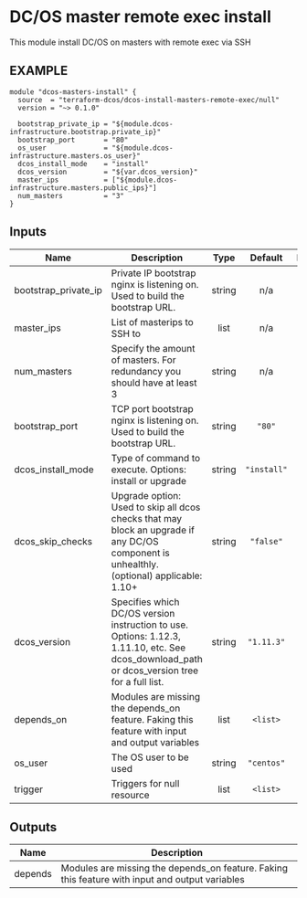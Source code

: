 DC/OS master remote exec install
============
This module install DC/OS on masters with remote exec via SSH

EXAMPLE
-------

```hcl
module "dcos-masters-install" {
  source  = "terraform-dcos/dcos-install-masters-remote-exec/null"
  version = "~> 0.1.0"

  bootstrap_private_ip = "${module.dcos-infrastructure.bootstrap.private_ip}"
  bootstrap_port       = "80"
  os_user              = "${module.dcos-infrastructure.masters.os_user}"
  dcos_install_mode    = "install"
  dcos_version         = "${var.dcos_version}"
  master_ips           = ["${module.dcos-infrastructure.masters.public_ips}"]
  num_masters          = "3"
}
```

## Inputs

| Name | Description | Type | Default | Required |
|------|-------------|:----:|:-----:|:-----:|
| bootstrap\_private\_ip | Private IP bootstrap nginx is listening on. Used to build the bootstrap URL. | string | n/a | yes |
| master\_ips | List of masterips to SSH to | list | n/a | yes |
| num\_masters | Specify the amount of masters. For redundancy you should have at least 3 | string | n/a | yes |
| bootstrap\_port | TCP port bootstrap nginx is listening on. Used to build the bootstrap URL. | string | `"80"` | no |
| dcos\_install\_mode | Type of command to execute. Options: install or upgrade | string | `"install"` | no |
| dcos\_skip\_checks | Upgrade option: Used to skip all dcos checks that may block an upgrade if any DC/OS component is unhealthly. (optional) applicable: 1.10+ | string | `"false"` | no |
| dcos\_version | Specifies which DC/OS version instruction to use. Options: 1.12.3, 1.11.10, etc. See dcos_download_path or dcos_version tree for a full list. | string | `"1.11.3"` | no |
| depends\_on | Modules are missing the depends_on feature. Faking this feature with input and output variables | list | `<list>` | no |
| os\_user | The OS user to be used | string | `"centos"` | no |
| trigger | Triggers for null resource | list | `<list>` | no |

## Outputs

| Name | Description |
|------|-------------|
| depends | Modules are missing the depends_on feature. Faking this feature with input and output variables |

